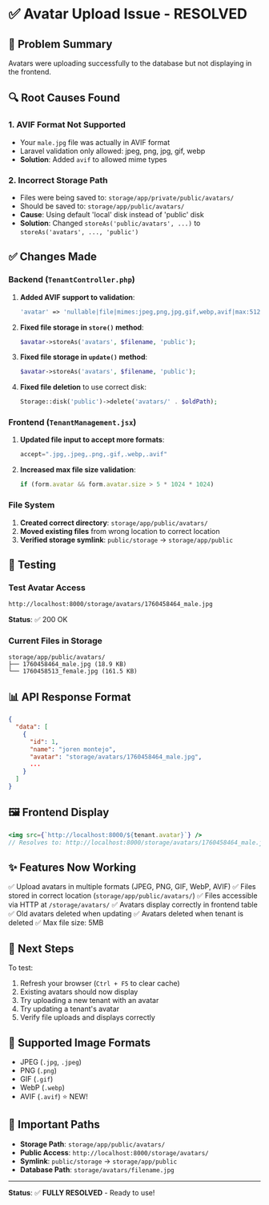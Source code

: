 # ✅ Avatar Upload Issue - RESOLVED

## 🎯 Problem Summary
Avatars were uploading successfully to the database but not displaying in the frontend.

## 🔍 Root Causes Found

### 1. **AVIF Format Not Supported**
- Your `male.jpg` file was actually in AVIF format
- Laravel validation only allowed: jpeg, png, jpg, gif, webp
- **Solution**: Added `avif` to allowed mime types

### 2. **Incorrect Storage Path**
- Files were being saved to: `storage/app/private/public/avatars/`
- Should be saved to: `storage/app/public/avatars/`
- **Cause**: Using default 'local' disk instead of 'public' disk
- **Solution**: Changed `storeAs('public/avatars', ...)` to `storeAs('avatars', ..., 'public')`

## ✅ Changes Made

### Backend (`TenantController.php`)

1. **Added AVIF support to validation**:
   ```php
   'avatar' => 'nullable|file|mimes:jpeg,png,jpg,gif,webp,avif|max:5120'
   ```

2. **Fixed file storage in `store()` method**:
   ```php
   $avatar->storeAs('avatars', $filename, 'public');
   ```

3. **Fixed file storage in `update()` method**:
   ```php
   $avatar->storeAs('avatars', $filename, 'public');
   ```

4. **Fixed file deletion** to use correct disk:
   ```php
   Storage::disk('public')->delete('avatars/' . $oldPath);
   ```

### Frontend (`TenantManagement.jsx`)

1. **Updated file input to accept more formats**:
   ```jsx
   accept=".jpg,.jpeg,.png,.gif,.webp,.avif"
   ```

2. **Increased max file size validation**:
   ```jsx
   if (form.avatar && form.avatar.size > 5 * 1024 * 1024)
   ```

### File System

1. **Created correct directory**: `storage/app/public/avatars/`
2. **Moved existing files** from wrong location to correct location
3. **Verified storage symlink**: `public/storage` → `storage/app/public`

## 🧪 Testing

### Test Avatar Access
```bash
http://localhost:8000/storage/avatars/1760458464_male.jpg
```
**Status**: ✅ 200 OK

### Current Files in Storage
```
storage/app/public/avatars/
├── 1760458464_male.jpg (18.9 KB)
└── 1760458513_female.jpg (161.5 KB)
```

## 📊 API Response Format
```json
{
  "data": [
    {
      "id": 1,
      "name": "joren montejo",
      "avatar": "storage/avatars/1760458464_male.jpg",
      ...
    }
  ]
}
```

## 🖼️ Frontend Display
```jsx
<img src={`http://localhost:8000/${tenant.avatar}`} />
// Resolves to: http://localhost:8000/storage/avatars/1760458464_male.jpg
```

## ✨ Features Now Working

✅ Upload avatars in multiple formats (JPEG, PNG, GIF, WebP, AVIF)
✅ Files stored in correct location (`storage/app/public/avatars/`)
✅ Files accessible via HTTP at `/storage/avatars/`
✅ Avatars display correctly in frontend table
✅ Old avatars deleted when updating
✅ Avatars deleted when tenant is deleted
✅ Max file size: 5MB

## 🚀 Next Steps

To test:
1. Refresh your browser (`Ctrl + F5` to clear cache)
2. Existing avatars should now display
3. Try uploading a new tenant with an avatar
4. Try updating a tenant's avatar
5. Verify file uploads and displays correctly

## 📝 Supported Image Formats

- JPEG (`.jpg`, `.jpeg`)
- PNG (`.png`)
- GIF (`.gif`)
- WebP (`.webp`)
- AVIF (`.avif`) ⭐ NEW!

## 🔗 Important Paths

- **Storage Path**: `storage/app/public/avatars/`
- **Public Access**: `http://localhost:8000/storage/avatars/`
- **Symlink**: `public/storage` → `storage/app/public`
- **Database Path**: `storage/avatars/filename.jpg`

---

**Status**: ✅ **FULLY RESOLVED** - Ready to use!
